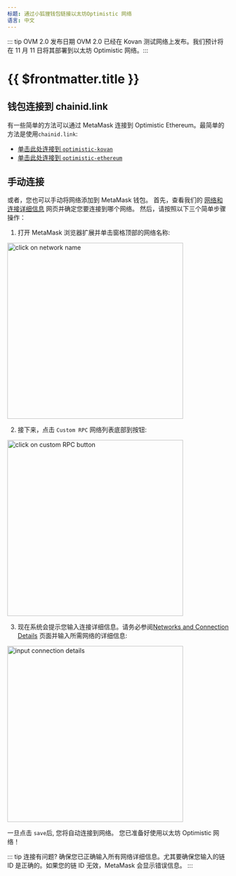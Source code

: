 ```yaml
---
标题: 通过小狐狸钱包链接以太坊Optimistic 网络
语言: 中文
---
```


::: tip 
OVM 2.0 发布日期 
OVM 2.0 已经在 Kovan 测试网络上发布。我们预计将在 11 月 11 日将其部署到以太坊 Optimistic 网络。:::

# {{ $frontmatter.title }}

## 钱包连接到 chainid.link

有一些简单的方法可以通过 MetaMask 连接到 Optimistic Ethereum。最简单的方法是使用`chainid.link`:

* [单击此处连接到 `optimistic-kovan`](https://chainid.link?network=optimism-kovan)
* [单击此处连接到 `optimistic-ethereum`](https://chainid.link?network=optimism)

## 手动连接

或者，您也可以手动将网络添加到 MetaMask 钱包。
首先，查看我们的 [网络和连接详细信息](../infra/networks) 网页并确定您要连接到哪个网络。
然后，请按照以下三个简单步骤操作：

1. 打开 MetaMask 浏览器扩展并单击窗格顶部的网络名称:

<img src="../../assets/docs/developers/metamask/1.png" alt="click on network name" width="400"/>

2. 接下来，点击 `Custom RPC` 网络列表底部到按钮:

<img src="../../assets/docs/developers/metamask/2.png" alt="click on custom RPC button" width="400"/>

3. 现在系统会提示您输入连接详细信息。请务必参阅[Networks and Connection Details](../infra/networks) 页面并输入所需网络的详细信息:

<img src="../../assets/docs/developers/metamask/3.png" alt="input connection details" width="400"/>

一旦点击 `save`后, 您将自动连接到网络。
您已准备好使用以太坊 Optimistic 网络！

::: tip
 连接有问题?
确保您已正确输入所有网络详细信息。尤其要确保您输入的链 ID 是正确的。如果您的链 ID 无效，MetaMask 会显示错误信息。
:::
